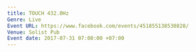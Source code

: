 ```yaml
---
title: TOUCH 432.0Hz
Genre: Live
Event URL: https://www.facebook.com/events/451855138530828/
Venue: Solist Pub
Event date: 2017-07-31 07:00:00 +07:00
---
```


